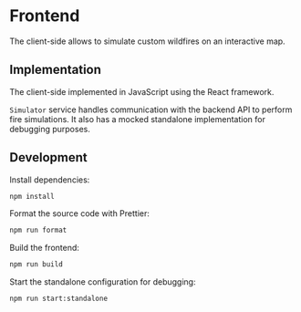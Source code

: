 # Frontend

The client-side allows to simulate custom wildfires on an interactive map.

## Implementation

The client-side implemented in JavaScript using the React framework.

`Simulator` service handles communication with the backend API to perform fire simulations.
It also has a mocked standalone implementation for debugging purposes.

## Development

Install dependencies:
```sh
npm install
```

Format the source code with Prettier:
```sh
npm run format
```

Build the frontend:
```sh
npm run build
```

Start the standalone configuration for debugging:
```sh
npm run start:standalone
```
